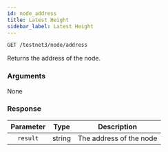 ```yaml
---
id: node_address
title: Latest Height
sidebar_label: Latest Height
---
```


```bash title=ENDPOINT
GET /testnet3/node/address
```

Returns the address of the node.

### Arguments

None

### Response

| Parameter |  Type  |       Description       |
|:---------:|:------:|:-----------------------:|
| `result`  | string | The address of the node |
